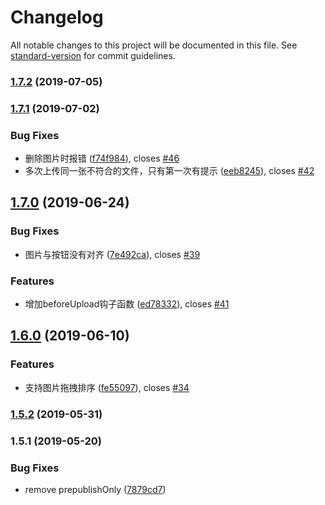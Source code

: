 # Changelog

All notable changes to this project will be documented in this file. See [standard-version](https://github.com/conventional-changelog/standard-version) for commit guidelines.

### [1.7.2](https://github.com/FEMessage/upload-to-ali/compare/v1.7.1...v1.7.2) (2019-07-05)



### [1.7.1](https://github.com/FEMessage/upload-to-ali/compare/v1.7.0...v1.7.1) (2019-07-02)


### Bug Fixes

* 删除图片时报错  ([f74f984](https://github.com/FEMessage/upload-to-ali/commit/f74f984)), closes [#46](https://github.com/FEMessage/upload-to-ali/issues/46)
* 多次上传同一张不符合的文件，只有第一次有提示  ([eeb8245](https://github.com/FEMessage/upload-to-ali/commit/eeb8245)), closes [#42](https://github.com/FEMessage/upload-to-ali/issues/42)



## [1.7.0](https://github.com/FEMessage/upload-to-ali/compare/v1.6.0...v1.7.0) (2019-06-24)


### Bug Fixes

* 图片与按钮没有对齐  ([7e492ca](https://github.com/FEMessage/upload-to-ali/commit/7e492ca)), closes [#39](https://github.com/FEMessage/upload-to-ali/issues/39)


### Features

* 增加beforeUpload钩子函数   ([ed78332](https://github.com/FEMessage/upload-to-ali/commit/ed78332)), closes [#41](https://github.com/FEMessage/upload-to-ali/issues/41)



## [1.6.0](https://github.com/FEMessage/upload-to-ali/compare/v1.5.2...v1.6.0) (2019-06-10)


### Features

* 支持图片拖拽排序  ([fe55097](https://github.com/FEMessage/upload-to-ali/commit/fe55097)), closes [#34](https://github.com/FEMessage/upload-to-ali/issues/34)



### [1.5.2](https://github.com/FEMessage/upload-to-ali/compare/v1.5.1...v1.5.2) (2019-05-31)



### 1.5.1 (2019-05-20)


### Bug Fixes

* remove prepublishOnly ([7879cd7](https://github.com/FEMessage/upload-to-ali/commit/7879cd7))
